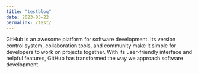 ```yaml
---
title: "testblog"
date: 2023-03-22
permalink: /test/
---
```


GitHub is an awesome platform for software development. Its version control system, collaboration tools, and community make it simple for developers to work on projects together. With its user-friendly interface and helpful features, GitHub has transformed the way we approach software development.

